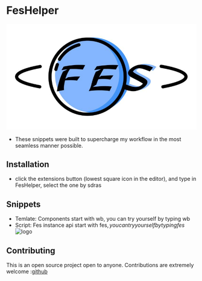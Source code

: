 # FesHelper

![logo](./src/images/logo.jpg)
- These snippets were built to supercharge my workflow in the most seamless manner possible.

## Installation

- click the extensions button (lowest square icon in the editor), and type in FesHelper, select the one by sdras

## Snippets
- Temlate: Components start with wb, you can try yourself by typing wb
- Script: Fes instance api start with fes$, you can try yourself by typing fes$
![logo](./src/images/demp.gif)

## Contributing
This is an open source project open to anyone. Contributions are extremely welcome :[github](https://github.com/sally2015/FesHelper.git)